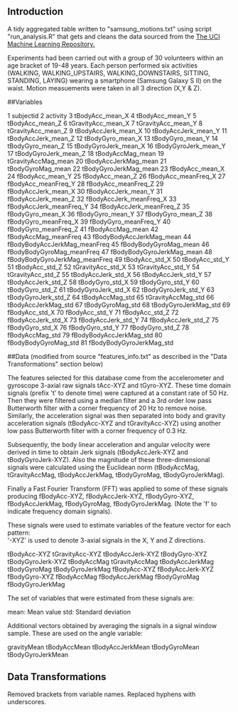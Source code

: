 ## Introduction

A tidy aggregated table written to "samsung_motions.txt" using script "run_analysis.R" that gets and cleans the data 
sourced from the <a href="http://archive.ics.uci.edu/ml/datasets/Human+Activity+Recognition+Using+Smartphones">The UCI Machine Learning Repository.</a>

Experiments had been carried out with a group of 30 volunteers within an age bracket of 19-48 years. 
Each person performed six activities (WALKING, WALKING_UPSTAIRS, WALKING_DOWNSTAIRS, SITTING, STANDING, LAYING) wearing a smartphone (Samsung Galaxy S II) on the waist.
Motion measuements were taken in all 3 direction (X,Y & Z).

##Variables

1	subjectid
2	activity
3	tBodyAcc_mean_X
4	tBodyAcc_mean_Y
5	tBodyAcc_mean_Z
6	tGravityAcc_mean_X
7	tGravityAcc_mean_Y
8	tGravityAcc_mean_Z
9	tBodyAccJerk_mean_X
10	tBodyAccJerk_mean_Y
11	tBodyAccJerk_mean_Z
12	tBodyGyro_mean_X
13	tBodyGyro_mean_Y
14	tBodyGyro_mean_Z
15	tBodyGyroJerk_mean_X
16	tBodyGyroJerk_mean_Y
17	tBodyGyroJerk_mean_Z
18	tBodyAccMag_mean
19	tGravityAccMag_mean
20	tBodyAccJerkMag_mean
21	tBodyGyroMag_mean
22	tBodyGyroJerkMag_mean
23	fBodyAcc_mean_X
24	fBodyAcc_mean_Y
25	fBodyAcc_mean_Z
26	fBodyAcc_meanFreq_X
27	fBodyAcc_meanFreq_Y
28	fBodyAcc_meanFreq_Z
29	fBodyAccJerk_mean_X
30	fBodyAccJerk_mean_Y
31	fBodyAccJerk_mean_Z
32	fBodyAccJerk_meanFreq_X
33	fBodyAccJerk_meanFreq_Y
34	fBodyAccJerk_meanFreq_Z
35	fBodyGyro_mean_X
36	fBodyGyro_mean_Y
37	fBodyGyro_mean_Z
38	fBodyGyro_meanFreq_X
39	fBodyGyro_meanFreq_Y
40	fBodyGyro_meanFreq_Z
41	fBodyAccMag_mean
42	fBodyAccMag_meanFreq
43	fBodyBodyAccJerkMag_mean
44	fBodyBodyAccJerkMag_meanFreq
45	fBodyBodyGyroMag_mean
46	fBodyBodyGyroMag_meanFreq
47	fBodyBodyGyroJerkMag_mean
48	fBodyBodyGyroJerkMag_meanFreq
49	tBodyAcc_std_X
50	tBodyAcc_std_Y
51	tBodyAcc_std_Z
52	tGravityAcc_std_X
53	tGravityAcc_std_Y
54	tGravityAcc_std_Z
55	tBodyAccJerk_std_X
56	tBodyAccJerk_std_Y
57	tBodyAccJerk_std_Z
58	tBodyGyro_std_X
59	tBodyGyro_std_Y
60	tBodyGyro_std_Z
61	tBodyGyroJerk_std_X
62	tBodyGyroJerk_std_Y
63	tBodyGyroJerk_std_Z
64	tBodyAccMag_std
65	tGravityAccMag_std
66	tBodyAccJerkMag_std
67	tBodyGyroMag_std
68	tBodyGyroJerkMag_std
69	fBodyAcc_std_X
70	fBodyAcc_std_Y
71	fBodyAcc_std_Z
72	fBodyAccJerk_std_X
73	fBodyAccJerk_std_Y
74	fBodyAccJerk_std_Z
75	fBodyGyro_std_X
76	fBodyGyro_std_Y
77	fBodyGyro_std_Z
78	fBodyAccMag_std
79	fBodyBodyAccJerkMag_std
80	fBodyBodyGyroMag_std
81	fBodyBodyGyroJerkMag_std


##Data (modified from source "features_info.txt" as described in the "Data Transformations" section below)

The features selected for this database come from the accelerometer and gyroscope 3-axial raw signals tAcc-XYZ and tGyro-XYZ. These time domain signals (prefix 't' to denote time) were captured at a constant rate of 50 Hz. Then they were filtered using a median filter and a 3rd order low pass Butterworth filter with a corner frequency of 20 Hz to remove noise. Similarly, the acceleration signal was then separated into body and gravity acceleration signals (tBodyAcc-XYZ and tGravityAcc-XYZ) using another low pass Butterworth filter with a corner frequency of 0.3 Hz. 

Subsequently, the body linear acceleration and angular velocity were derived in time to obtain Jerk signals (tBodyAccJerk-XYZ and tBodyGyroJerk-XYZ). Also the magnitude of these three-dimensional signals were calculated using the Euclidean norm (tBodyAccMag, tGravityAccMag, tBodyAccJerkMag, tBodyGyroMag, tBodyGyroJerkMag). 

Finally a Fast Fourier Transform (FFT) was applied to some of these signals producing fBodyAcc-XYZ, fBodyAccJerk-XYZ, fBodyGyro-XYZ, fBodyAccJerkMag, fBodyGyroMag, fBodyGyroJerkMag. (Note the 'f' to indicate frequency domain signals). 

These signals were used to estimate variables of the feature vector for each pattern:  
'-XYZ' is used to denote 3-axial signals in the X, Y and Z directions.

tBodyAcc-XYZ
tGravityAcc-XYZ
tBodyAccJerk-XYZ
tBodyGyro-XYZ
tBodyGyroJerk-XYZ
tBodyAccMag
tGravityAccMag
tBodyAccJerkMag
tBodyGyroMag
tBodyGyroJerkMag
fBodyAcc-XYZ
fBodyAccJerk-XYZ
fBodyGyro-XYZ
fBodyAccMag
fBodyAccJerkMag
fBodyGyroMag
fBodyGyroJerkMag

The set of variables that were estimated from these signals are: 

mean: Mean value
std: Standard deviation


Additional vectors obtained by averaging the signals in a signal window sample. These are used on the angle variable:

gravityMean
tBodyAccMean
tBodyAccJerkMean
tBodyGyroMean
tBodyGyroJerkMean


## Data Transformations
Removed brackets from variable names.
Replaced hyphens with underscores.
